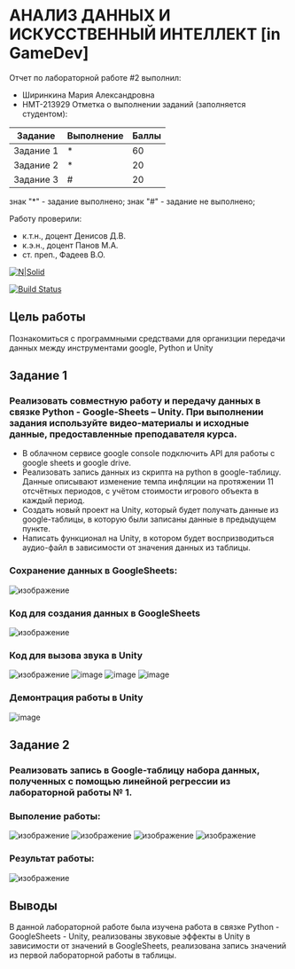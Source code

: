 # АНАЛИЗ ДАННЫХ И ИСКУССТВЕННЫЙ ИНТЕЛЛЕКТ [in GameDev]
Отчет по лабораторной работе #2 выполнил:
- Ширинкина Мария Александровна
- НМТ-213929
Отметка о выполнении заданий (заполняется студентом):

| Задание | Выполнение | Баллы |
| ------ | ------ | ------ |
| Задание 1 | * | 60 |
| Задание 2 | * | 20 |
| Задание 3 | # | 20 |

знак "*" - задание выполнено; знак "#" - задание не выполнено;

Работу проверили:
- к.т.н., доцент Денисов Д.В.
- к.э.н., доцент Панов М.А.
- ст. преп., Фадеев В.О.

[![N|Solid](https://cldup.com/dTxpPi9lDf.thumb.png)](https://nodesource.com/products/nsolid)

[![Build Status](https://travis-ci.org/joemccann/dillinger.svg?branch=master)](https://travis-ci.org/joemccann/dillinger)

## Цель работы
Познакомиться с программными средствами для организции передачи данных между инструментами google, Python и Unity

## Задание 1
### Реализовать совместную работу и передачу данных в связке Python - Google-Sheets – Unity. При выполнении задания используйте видео-материалы и исходные данные, предоставленные преподавателя курса.
- В облачном сервисе google console подключить API для работы с google sheets и google drive.
- Реализовать запись данных из скрипта на python в google-таблицу. Данные описывают изменение темпа инфляции на протяжении 11 отсчётных периодов, с учётом стоимости игрового объекта в каждый период.
- Создать новый проект на Unity, который будет получать данные из google-таблицы, в которую были записаны данные в предыдущем пункте.
- Написать функционал на Unity, в котором будет воспризводиться аудио-файл в зависимости от значения данных из таблицы.

### Сохранение данных в GoogleSheets:
![изображение](https://user-images.githubusercontent.com/61794638/194843430-d870f7ee-e939-4398-8253-6f69d49082a8.png)
### Код для создания данных в GoogleSheets
![изображение](https://user-images.githubusercontent.com/61794638/194844004-5d7d58ae-c522-4c65-abae-cde8d17d2c49.png)
### Код для вызова звука в Unity
![изображение](https://user-images.githubusercontent.com/61794638/195159382-65a1965f-ec9d-478b-bc88-de110e7053d8.png)
![image](https://user-images.githubusercontent.com/114253132/195175270-c5d5f9e1-8f3d-4bc1-b231-962234e60118.png)
![image](https://user-images.githubusercontent.com/114253132/195175427-6942b737-b278-4ed6-b5db-1ad8964d4594.png)
![image](https://user-images.githubusercontent.com/114253132/195175595-5ed21d38-09ec-4867-8eff-a3b83610842a.png)
### Демонтрация работы в Unity
![image](https://user-images.githubusercontent.com/114253132/195174422-a13426f0-44bc-41cb-90d6-ac98ae8160a5.png)




## Задание 2
### Реализовать запись в Google-таблицу набора данных, полученных с помощью линейной регрессии из лабораторной работы № 1. 
### Выполение работы:
![изображение](https://user-images.githubusercontent.com/61794638/195163635-5b6c8568-34a6-472c-be28-a56fc4d70633.png)
![изображение](https://user-images.githubusercontent.com/61794638/195163669-0721acc3-fde6-4e52-86da-ab1f16230c1b.png)
![изображение](https://user-images.githubusercontent.com/61794638/195163697-bf0c0a33-7a05-42c1-8399-76295e39a7a7.png)
![изображение](https://user-images.githubusercontent.com/61794638/195163720-5fd8ddad-30e1-4258-805b-1005a1c537b6.png)
### Результат работы:
![изображение](https://user-images.githubusercontent.com/61794638/195163825-6b987c29-1c21-4dc8-986a-20bd0cbcf693.png)


## Выводы
В данной лабораторной работе была изучена работа в связке Python - GoogleSheets - Unity, реализованы звуковые эффекты в Unity в зависимости от значений в GoogleSheets, реализована запись значений из первой лабораторной работы в таблицы.
